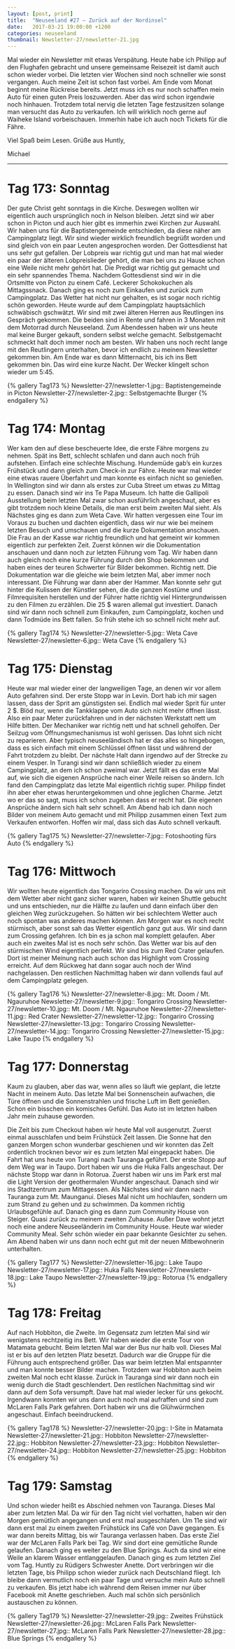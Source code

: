 ```yaml
---
layout: [post, print]
title:  "Neuseeland #27 – Zurück auf der Nordinsel"
date:   2017-03-21 19:00:00 +1200
categories: neuseeland
thumbnail: Newsletter-27/newsletter-21.jpg
---
```


Mal wieder ein Newsletter mit etwas Verspätung. Heute habe ich Philipp auf den Flughafen gebracht und unsere gemeinsame Reisezeit ist damit auch schon wieder vorbei. Die letzten vier Wochen sind noch schneller wie sonst vergangen. Auch meine Zeit ist schon fast vorbei. Am Ende vom Monat beginnt meine Rückreise bereits. Jetzt muss ich es nur noch schaffen mein Auto für einen guten Preis loszuwerden. Aber das wird schon irgendwie noch hinhauen. Trotzdem total nervig die letzten Tage festzusitzen solange man versucht das Auto zu verkaufen. Ich will wirklich noch gerne auf Waiheke Island vorbeischauen. Immerhin habe ich auch noch Tickets für die Fähre.

Viel Spaß beim Lesen.
Grüße aus Huntly,

Michael

___

Tag 173: Sonntag
================

Der gute Christ geht sonntags in die Kirche. Deswegen wollten wir eigentlich auch ursprünglich noch in Nelson bleiben. Jetzt sind wir aber schon in Picton und auch hier gibt es immerhin zwei Kirchen zur Auswahl. Wir haben uns für die Baptistengemeinde entschieden, da diese näher am Campingplatz liegt. Wir sind wieder wirklich freundlich begrüßt worden und sind gleich von ein paar Leuten angesprochen worden. Der Gottesdienst hat uns sehr gut gefallen. Der Lobpreis war richtig gut und man hat mal wieder ein paar der älteren Lobpreislieder gehört, die man bei uns zu Hause schon eine Weile nicht mehr gehört hat. Die Predigt war richtig gut gemacht und ein sehr spannendes Thema. Nachdem Gottesdienst sind wir in die Ortsmitte von Picton zu einem Café. Leckerer Schokokuchen als Mittagssnack. Danach ging es noch zum Einkaufen und zurück zum Campingplatz. Das Wetter hat nicht nur gehalten, es ist sogar noch richtig schön geworden. Heute wurde auf dem Campingplatz hauptsächlich schwäbisch gschwätzt. Wir sind mit zwei älteren Herren aus Reutlingen ins Gespräch gekommen. Die beiden sind in Rente und fahren in 3 Monaten mit dem Motorrad durch Neuseeland. Zum Abendessen haben wir uns heute mal keine Burger gekauft, sondern selbst welche gemacht. Selbstgemacht schmeckt halt doch immer noch am besten. Wir haben uns noch recht lange mit den Reutlingern unterhalten, bevor ich endlich zu meinem Newsletter gekommen bin. Am Ende war es dann Mitternacht, bis ich ins Bett gekommen bin. Das wird eine kurze Nacht. Der Wecker klingelt schon wieder um 5:45.

{% gallery Tag173 %}
Newsletter-27/newsletter-1.jpg:: Baptistengemeinde in Picton
Newsletter-27/newsletter-2.jpg:: Selbstgemachte Burger
{% endgallery %}


Tag 174: Montag
===============

Wer kam den auf diese bescheuerte Idee, die erste Fähre morgens zu nehmen. Spät ins Bett, schlecht schlafen und dann auch noch früh aufstehen. Einfach eine schlechte Mischung. Hundemüde gab’s ein kurzes Frühstück und dann gleich zum Check-in zur Fähre. Heute war mal wieder eine etwas rauere Überfahrt und man konnte es einfach nicht so genießen. In Wellington sind wir dann als erstes zur Cuba Street um etwas zu Mittag zu essen. Danach sind wir ins Te Papa Museum. Ich hatte die Gallipoli Ausstellung beim letzten Mal zwar schon ausführlich angeschaut, aber es gibt trotzdem noch kleine Details, die man erst beim zweiten Mal sieht. Als Nächstes ging es dann zum Weta Cave. Wir hatten vergessen eine Tour im Voraus zu buchen und dachten eigentlich, dass wir nur wie bei meinem letzten Besuch und umschauen und die kurze Dokumentation anschauen. Die Frau an der Kasse war richtig freundlich und hat gemeint wir kommen eigentlich zur perfekten Zeit. Zuerst können wir die Dokumentation anschauen und dann noch zur letzten Führung vom Tag. Wir haben dann auch gleich noch eine kurze Führung durch den Shop bekommen und haben eines der teuren Schwerter für Bilder bekommen. Richtig nett. Die Dokumentation war die gleiche wie beim letzten Mal, aber immer noch interessant. Die Führung war dann aber der Hammer. Man konnte sehr gut hinter die Kulissen der Künstler sehen, die die ganzen Kostüme und Filmrequisiten herstellen und der Führer hatte richtig viel Hintergrundwissen zu den Filmen zu erzählen. Die 25 $ waren allemal gut investiert. Danach sind wir dann noch schnell zum Einkaufen, zum Campingplatz, kochen und dann Todmüde ins Bett fallen. So früh stehe ich so schnell nicht mehr auf.

{% gallery Tag174 %}
Newsletter-27/newsletter-5.jpg:: Weta Cave
Newsletter-27/newsletter-6.jpg:: Weta Cave
{% endgallery %}


Tag 175: Dienstag
=================

Heute war mal wieder einer der langweiligen Tage, an denen wir vor allem Auto gefahren sind. Der erste Stopp war in Levin. Dort hab ich mir sagen lassen, dass der Sprit am günstigsten sei. Endlich mal wieder Sprit für unter 2 $. Blöd nur, wenn die Tankklappe vom Auto sich nicht mehr öffnen lässt. Also ein paar Meter zurückfahren und in der nächsten Werkstatt nett um Hilfe bitten. Der Mechaniker war richtig nett und hat schnell geholfen. Der Seilzug vom Öffnungsmechanismus ist wohl gerissen. Das lohnt sich nicht zu reparieren. Aber typisch neuseeländisch hat er das alles so hingebogen, dass es sich einfach mit einem Schlüssel öffnen lässt und während der Fahrt trotzdem zu bleibt. Der nächste Halt dann irgendwo auf der Strecke zu einem Vesper. In Turangi sind wir dann schließlich wieder zu einem Campingplatz, an dem ich schon zweimal war. Jetzt fällt es das erste Mal auf, wie sich die eigenen Ansprüche nach einer Weile reisen so ändern. Ich fand den Campingplatz das letzte Mal eigentlich richtig super. Philipp findet ihn aber eher etwas heruntergekommen und ohne jeglichen Charme. Jetzt wo er das so sagt, muss ich schon zugeben dass er recht hat. Die eigenen Ansprüche ändern sich halt sehr schnell. Am Abend hab ich dann noch Bilder von meinem Auto gemacht und mit Philipp zusammen einen Text zum Verkaufen entworfen. Hoffen wir mal, dass sich das Auto schnell verkauft.

{% gallery Tag175 %}
Newsletter-27/newsletter-7.jpg:: Fotoshooting fürs Auto
{% endgallery %}


Tag 176: Mittwoch
=================

Wir wollten heute eigentlich das Tongariro Crossing machen. Da wir uns mit dem Wetter aber nicht ganz sicher waren, haben wir keinen Shuttle gebucht und uns entschieden, nur die Hälfte zu laufen und dann einfach über den gleichen Weg zurückzugehen. So hätten wir bei schlechtem Wetter auch noch spontan was anderes machen können. Am Morgen war es noch recht stürmisch, aber sonst sah das Wetter eigentlich ganz gut aus. Wir sind dann zum Crossing gefahren. Ich bin es ja schon mal komplett gelaufen. Aber auch ein zweites Mal ist es noch sehr schön. Das Wetter war bis auf den stürmischen Wind eigentlich perfekt. Wir sind bis zum Red Crater gelaufen. Dort ist meiner Meinung nach auch schon das Highlight vom Crossing erreicht. Auf dem Rückweg hat dann sogar auch noch der Wind nachgelassen. Den restlichen Nachmittag haben wir dann vollends faul auf dem Campingplatz gelegen.

{% gallery Tag176 %}
Newsletter-27/newsletter-8.jpg:: Mt. Doom / Mt. Ngauruhoe
Newsletter-27/newsletter-9.jpg:: Tongariro Crossing
Newsletter-27/newsletter-10.jpg:: Mt. Doom / Mt. Ngauruhoe
Newsletter-27/newsletter-11.jpg:: Red Crater
Newsletter-27/newsletter-12.jpg:: Tongariro Crossing
Newsletter-27/newsletter-13.jpg:: Tongariro Crossing
Newsletter-27/newsletter-14.jpg:: Tongariro Crossing
Newsletter-27/newsletter-15.jpg:: Lake Taupo
{% endgallery %}


Tag 177: Donnerstag
===================

Kaum zu glauben, aber das war, wenn alles so läuft wie geplant, die letzte Nacht in meinem Auto. Das letzte Mal bei Sonnenschein aufwachen, die Türe öffnen und die Sonnenstrahlen und frische Luft im Bett genießen. Schon ein bisschen ein komisches Gefühl. Das Auto ist im letzten halben Jahr mein zuhause geworden. 

Die Zeit bis zum Checkout haben wir heute Mal voll ausgenutzt. Zuerst einmal ausschlafen und beim Frühstück Zeit lassen. Die Sonne hat den ganzen Morgen schon wunderbar geschienen und wir konnten das Zelt ordentlich trocknen bevor wir es zum letzten Mal eingepackt haben. Die Fahrt hat uns heute von Turangi nach Tauranga geführt. Der erste Stopp auf dem Weg war in Taupo. Dort haben wir uns die Huka Falls angeschaut. Der nächste Stopp war dann in Rotorua. Zuerst haben wir uns im Park erst mal die Light Version der geothermalen Wunder angeschaut. Danach sind wir ins Stadtzentrum zum Mittagessen. Als Nächstes sind wir dann nach Tauranga zum Mt. Maunganui. Dieses Mal nicht um hochlaufen, sondern um zum Strand zu gehen und zu schwimmen. Da kommen richtig Urlaubsgefühle auf. Danach ging es dann zum Community House von Steiger. Quasi zurück zu meinem zweiten Zuhause. Außer Dave wohnt jetzt noch eine andere Neuseeländerin im Community House. Heute war wieder Community Meal. Sehr schön wieder ein paar bekannte Gesichter zu sehen. Am Abend haben wir uns dann noch echt gut mit der neuen Mitbewohnerin unterhalten.

{% gallery Tag177 %}
Newsletter-27/newsletter-16.jpg:: Lake Taupo
Newsletter-27/newsletter-17.jpg:: Huka Falls
Newsletter-27/newsletter-18.jpg:: Lake Taupo
Newsletter-27/newsletter-19.jpg:: Rotorua
{% endgallery %}


Tag 178: Freitag
================

Auf nach Hobbiton, die Zweite. Im Gegensatz zum letzten Mal sind wir wenigstens rechtzeitig ins Bett. Wir haben wieder die erste Tour von Matamata gebucht. Beim letzten Mal war der Bus nur halb voll. Dieses Mal ist er bis auf den letzten Platz besetzt. Dadurch war die Gruppe für die Führung auch entsprechend größer. Das war beim letzten Mal entspannter und man konnte besser Bilder machen. Trotzdem war Hobbiton auch beim zweiten Mal noch echt klasse. Zurück in Tauranga sind wir dann noch ein wenig durch die Stadt geschlendert. Den restlichen Nachmittag sind wir dann auf dem Sofa versumpft. Dave hat mal wieder lecker für uns gekocht. Irgendwann konnten wir uns dann auch noch mal aufraffen und sind zum McLaren Falls Park gefahren. Dort haben wir uns die Glühwürmchen angeschaut. Einfach beeindruckend.

{% gallery Tag178 %}
Newsletter-27/newsletter-20.jpg:: I-Site in Matamata
Newsletter-27/newsletter-21.jpg:: Hobbiton
Newsletter-27/newsletter-22.jpg:: Hobbiton
Newsletter-27/newsletter-23.jpg:: Hobbiton
Newsletter-27/newsletter-24.jpg:: Hobbiton
Newsletter-27/newsletter-25.jpg:: Hobbiton
{% endgallery %}


Tag 179: Samstag
================

Und schon wieder heißt es Abschied nehmen von Tauranga. Dieses Mal aber zum letzten Mal. Da wir für den Tag nicht viel vorhatten, haben wir den Morgen gemütlich angegangen und erst mal ausgeschlafen. Um 11e sind wir dann erst mal zu einem zweiten Frühstück ins Café von Dave gegangen. Es war dann bereits Mittag, bis wir Tauranga verlassen haben. Das erste Ziel war der McLaren Falls Park bei Tag. Wir sind dort eine gemütliche Runde gelaufen. Danach ging es weiter zu den Blue Springs. Auch da sind wir eine Weile an klarem Wasser entlanggelaufen. Danach ging es zum letzten Ziel vom Tag. Huntly zu Rüdigers Schwester Anette. Dort verbringen wir die letzten Tage, bis Philipp schon wieder zurück nach Deutschland fliegt. Ich bleibe dann vermutlich noch ein paar Tage und versuche mein Auto schnell zu verkaufen. Bis jetzt habe ich während dem Reisen immer nur über Facebook mit Anette geschrieben. Auch mal schön sich persönlich austauschen zu können. 

{% gallery Tag179 %}
Newsletter-27/newsletter-29.jpg:: Zweites Frühstück
Newsletter-27/newsletter-26.jpg:: McLaren Falls Park
Newsletter-27/newsletter-27.jpg:: McLaren Falls Park
Newsletter-27/newsletter-28.jpg:: Blue Springs
{% endgallery %}